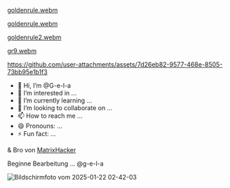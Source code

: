 [goldenrule.webm](https://github.com/user-attachments/assets/739674e8-33ec-4a8a-9373-6b2a62516908)

[goldenrule.webm](https://github.com/user-attachments/assets/c28530c0-bfdb-4006-af90-77f57b210f38)

[goldenrule2.webm](https://github.com/user-attachments/assets/525f9626-a2e6-4802-a463-2b855b216e8a)


[gr9.webm](https://github.com/user-attachments/assets/cfe99de2-3d76-4791-b423-7db67a866cb4)

https://github.com/user-attachments/assets/7d26eb82-9577-468e-8505-73bb95e1b1f3


- 👋 Hi, I’m @G-e-l-a
- 👀 I’m interested in ...
- 🌱 I’m currently learning ...
- 💞️ I’m looking to collaborate on ...
- 📫 How to reach me ...
- 😄 Pronouns: ...
- ⚡ Fun fact: ...

& Bro von [MatrixHacker](https://github.com/Znih)

<!---
G-e-l-a/G-e-l-a is a ✨ special ✨ repository because its `README.md` (this file) appears on your GitHub profile.
You can click the Preview link to take a look at your changes.
--->

Beginne Bearbeitung ... @g-e-l-a

![Bildschirmfoto vom 2025-01-22 02-42-03](https://github.com/user-attachments/assets/aba5b8e0-ba42-452c-9bf3-4a84f555b778)


